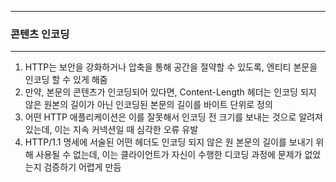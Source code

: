 -----
### 콘텐츠 인코딩
-----
1. HTTP는 보안을 강화하거나 압축을 통해 공간을 절약할 수 있도록, 엔티티 본문을 인코딩 할 수 있게 해줌
2. 만약, 본문의 콘텐츠가 인코딩되어 있다면, Content-Length 헤더는 인코딩 되지 않은 원본의 길이가 아닌 인코딩된 본문의 길이를 바이트 단위로 정의
3. 어떤 HTTP 애플리케이션은 이를 잘못해서 인코딩 전 크기를 보내는 것으로 알려져 있는데, 이는 지속 커넥션일 때 심각한 오류 유발
4. HTTP/1.1 명세에 서술된 어떤 헤더도 인코딩 되지 않은 원 본문의 길이를 보내기 위해 사용될 수 없는데, 이는 클라이언트가 자신이 수행한 디코딩 과정에 문제가 없었는지 검증하기 어렵게 만듬
